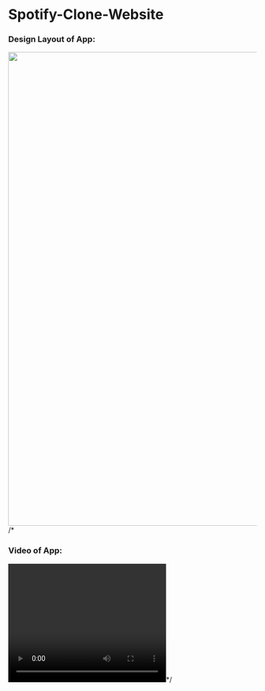 # Spotify-Clone-Website
<h3>Design Layout of App: </h3>
<img width="960" src="https://user-images.githubusercontent.com/54854843/178156416-8234cb85-3330-4ed2-be74-53d47a35fdd3.png"><br>
/*<h3>Video of App: </h3>
<video width="320" height="240" controls>
  <source src="https://user-images.githubusercontent.com/54854843/178156514-f39bdd40-da75-4a2b-b762-e6e57a04c41b.mp4">
</video>*/
